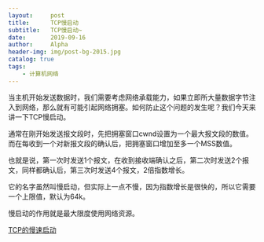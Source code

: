 ```yaml
---
layout:     post
title:      TCP慢启动
subtitle:   TCP慢启动~ 
date:       2019-09-16
author:     Alpha
header-img: img/post-bg-2015.jpg
catalog: true
tags:
	- 计算机网络
---
```




当主机开始发送数据时，我们需要考虑网络承载能力，如果立即所大量数据字节注入到网络，那么就有可能引起网络拥塞。如何防止这个问题的发生呢？我们今天来讲一下TCP慢启动。

通常在刚开始发送报文段时，先把拥塞窗口cwnd设置为一个最大报文段的数值。而在每收到一个对新报文段的确认后，把拥塞窗口增加至多一个MSS数值。

也就是说，第一次时发送1个报文，在收到接收端确认之后，第二次时发送2个报文，同样都确认后，第三次时发送4个报文，2倍指数增长。

它的名字虽然叫慢启动，但实际上一点不慢，因为指数增长是很快的，所以它需要一个上限值，默认为64k。

慢启动的作用就是最大限度使用网络资源。

[TCP的慢速启动](https://birdteam.net/2481)